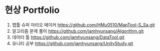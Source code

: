 # 현상 Portfolio

1. 맵툴 슈퍼 마리오 메이커
https://github.com/HMu0510/MapTool-S_Sa.git  
1. 알고리즘 문제 풀이
https://github.com/jamhyunsang/Algorithm.git
1. 데이터 툴
https://github.com/jamhyunsang/DataTool.git
1. 유니티 공부
https://github.com/jamhyunsang/UnityStudy.git
